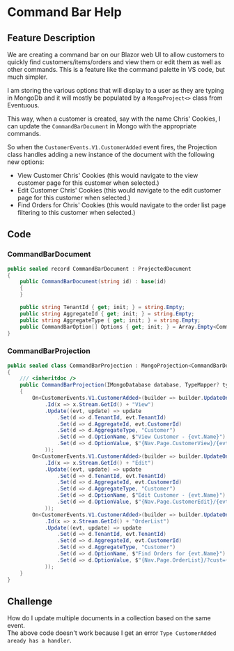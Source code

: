 # Command Bar Help #

## Feature Description ##
We are creating a command bar on our Blazor web UI to allow customers to quickly find customers/items/orders and view them or edit them as well as other commands.  This is a feature like the command palette in VS code, but much simpler.

I am storing the various options that will display to a user as they are typing in MongoDb and it will mostly be populated by a `MongoProject<>` class from Eventuous.

This way, when a customer is created, say with the name Chris' Cookies, I can update the `CommandBarDocument` in Mongo with the appropriate commands.

So when the `CustomerEvents.V1.CustomerAdded` event fires, the Projection class handles adding a new instance of the document with the following new options:
* View Customer Chris' Cookies (this would navigate to the view customer page for this customer when selected.)
* Edit Customer Chris' Cookies (this would navigate to the edit customer page for this customer when selected.)
* Find Orders for Chris' Cookies (this would navigate to the order list page filtering to this customer when selected.)


## Code ##
### CommandBarDocument ###
```csharp
public sealed record CommandBarDocument : ProjectedDocument
{
    public CommandBarDocument(string id) : base(id)
    {
    }

    public string TenantId { get; init; } = string.Empty;
    public string AggregateId { get; init; } = string.Empty;
    public string AggregateType { get; init; } = string.Empty;
    public CommandBarOption[] Options { get; init; } = Array.Empty<CommandBarOption>();
}
```

### CommandBarProjection ###
```csharp
public sealed class CommandBarProjection : MongoProjection<CommandBarDocument>
{
    /// <inheritdoc />
    public CommandBarProjection(IMongoDatabase database, TypeMapper? typeMap = null) : base(database, typeMap)
    {
        On<CustomerEvents.V1.CustomerAdded>(builder => builder.UpdateOne
            .Id(x => x.Stream.GetId() + "View")
            .Update((evt, update) => update
                .Set(d => d.TenantId, evt.TenantId)
                .Set(d => d.AggregateId, evt.CustomerId)
                .Set(d => d.AggregateType, "Customer")
                .Set(d => d.OptionName, $"View Customer - {evt.Name}")
                .Set(d => d.OptionValue, $"{Nav.Page.CustomerView}/{evt.CustomerId}")
            ));
        On<CustomerEvents.V1.CustomerAdded>(builder => builder.UpdateOne
            .Id(x => x.Stream.GetId() + "Edit")
            .Update((evt, update) => update
                .Set(d => d.TenantId, evt.TenantId)
                .Set(d => d.AggregateId, evt.CustomerId)
                .Set(d => d.AggregateType, "Customer")
                .Set(d => d.OptionName, $"Edit Customer - {evt.Name}")
                .Set(d => d.OptionValue, $"{Nav.Page.CustomerEdit}/{evt.CustomerId}")
            ));
        On<CustomerEvents.V1.CustomerAdded>(builder => builder.UpdateOne
            .Id(x => x.Stream.GetId() + "OrderList")
            .Update((evt, update) => update
                .Set(d => d.TenantId, evt.TenantId)
                .Set(d => d.AggregateId, evt.CustomerId)
                .Set(d => d.AggregateType, "Customer")
                .Set(d => d.OptionName, $"Find Orders for {evt.Name}")
                .Set(d => d.OptionValue, $"{Nav.Page.OrderList}/?cust={evt.CustomerId}")
            ));
    }
}
```

## Challenge ##

How do I update multiple documents in a collection based on the same event.  
The above code doesn't work because I get an error `Type CustomerAdded aready has a handler`.